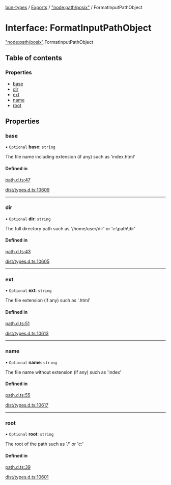 [bun-types](https://github.com/oven-sh/bun-types/blob/master/api-docs/README.md) / [Exports](https://github.com/oven-sh/bun-types/blob/master/api-docs/modules.md) / ["node:path/posix"](https://github.com/oven-sh/bun-types/blob/master/api-docs/modules/node_path_posix_.md) / FormatInputPathObject

# Interface: FormatInputPathObject

["node:path/posix"](https://github.com/oven-sh/bun-types/blob/master/api-docs/modules/node_path_posix_.md).FormatInputPathObject

## Table of contents

### Properties

- [base](https://github.com/oven-sh/bun-types/blob/master/api-docs/interfaces/node_path_posix_.FormatInputPathObject.md#base)
- [dir](https://github.com/oven-sh/bun-types/blob/master/api-docs/interfaces/node_path_posix_.FormatInputPathObject.md#dir)
- [ext](https://github.com/oven-sh/bun-types/blob/master/api-docs/interfaces/node_path_posix_.FormatInputPathObject.md#ext)
- [name](https://github.com/oven-sh/bun-types/blob/master/api-docs/interfaces/node_path_posix_.FormatInputPathObject.md#name)
- [root](https://github.com/oven-sh/bun-types/blob/master/api-docs/interfaces/node_path_posix_.FormatInputPathObject.md#root)

## Properties

### base

• `Optional` **base**: `string`

The file name including extension (if any) such as 'index.html'

#### Defined in

[path.d.ts:47](https://github.com/valgaze/bun-types/blob/6f8dbf8/path.d.ts#L47)

[dist/types.d.ts:10609](https://github.com/valgaze/bun-types/blob/6f8dbf8/dist/types.d.ts#L10609)

___

### dir

• `Optional` **dir**: `string`

The full directory path such as '/home/user/dir' or 'c:\path\dir'

#### Defined in

[path.d.ts:43](https://github.com/valgaze/bun-types/blob/6f8dbf8/path.d.ts#L43)

[dist/types.d.ts:10605](https://github.com/valgaze/bun-types/blob/6f8dbf8/dist/types.d.ts#L10605)

___

### ext

• `Optional` **ext**: `string`

The file extension (if any) such as '.html'

#### Defined in

[path.d.ts:51](https://github.com/valgaze/bun-types/blob/6f8dbf8/path.d.ts#L51)

[dist/types.d.ts:10613](https://github.com/valgaze/bun-types/blob/6f8dbf8/dist/types.d.ts#L10613)

___

### name

• `Optional` **name**: `string`

The file name without extension (if any) such as 'index'

#### Defined in

[path.d.ts:55](https://github.com/valgaze/bun-types/blob/6f8dbf8/path.d.ts#L55)

[dist/types.d.ts:10617](https://github.com/valgaze/bun-types/blob/6f8dbf8/dist/types.d.ts#L10617)

___

### root

• `Optional` **root**: `string`

The root of the path such as '/' or 'c:\'

#### Defined in

[path.d.ts:39](https://github.com/valgaze/bun-types/blob/6f8dbf8/path.d.ts#L39)

[dist/types.d.ts:10601](https://github.com/valgaze/bun-types/blob/6f8dbf8/dist/types.d.ts#L10601)
